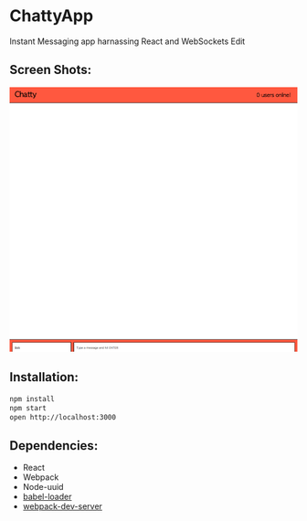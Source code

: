 # ChattyApp
Instant Messaging app harnassing React and WebSockets Edit

## Screen Shots:
![](https://github.com/VidushanK/ChattyApp/blob/master/chattyapp.png)

## Installation:
```
npm install
npm start
open http://localhost:3000
```
## Dependencies:

* React
* Webpack
* Node-uuid
* [babel-loader](https://github.com/babel/babel-loader)
* [webpack-dev-server](https://github.com/webpack/webpack-dev-server)
